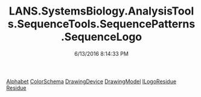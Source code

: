 ﻿---
title: LANS.SystemsBiology.AnalysisTools.SequenceTools.SequencePatterns.SequenceLogo
date: 6/13/2016 8:14:33 PM
---

[Alphabet](T-LANS.SystemsBiology.AnalysisTools.SequenceTools.SequencePatterns.SequenceLogo.Alphabet.html)
[ColorSchema](T-LANS.SystemsBiology.AnalysisTools.SequenceTools.SequencePatterns.SequenceLogo.ColorSchema.html)
[DrawingDevice](T-LANS.SystemsBiology.AnalysisTools.SequenceTools.SequencePatterns.SequenceLogo.DrawingDevice.html)
[DrawingModel](T-LANS.SystemsBiology.AnalysisTools.SequenceTools.SequencePatterns.SequenceLogo.DrawingModel.html)
[ILogoResidue](T-LANS.SystemsBiology.AnalysisTools.SequenceTools.SequencePatterns.SequenceLogo.ILogoResidue.html)
[Residue](T-LANS.SystemsBiology.AnalysisTools.SequenceTools.SequencePatterns.SequenceLogo.Residue.html)
